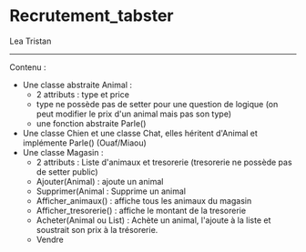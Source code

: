 # Recrutement_tabster

Lea Tristan

------

Contenu : 
* Une classe abstraite Animal : 
	- 2 attributs : type et price
	- type ne possède pas de setter pour une question de logique (on peut modifier le prix d'un animal mais pas son type)
	- une fonction abstraite Parle()
* Une classe Chien et une classe Chat, elles héritent d'Animal et implémente Parle() (Ouaf/Miaou)
* Une classe Magasin :
	- 2 attributs : Liste d'animaux et tresorerie (tresorerie ne possède pas de setter public)
	- Ajouter(Animal) : ajoute un animal
	- Supprimer(Animal : Supprime un animal
	- Afficher_animaux() : affiche tous les animaux du magasin
	- Afficher_tresorerie() : affiche le montant de la tresorerie
	- Acheter(Animal ou List<Animal>) : Achète un animal, l'ajoute à la liste et soustrait son prix à la trésorerie.
	- Vendre
